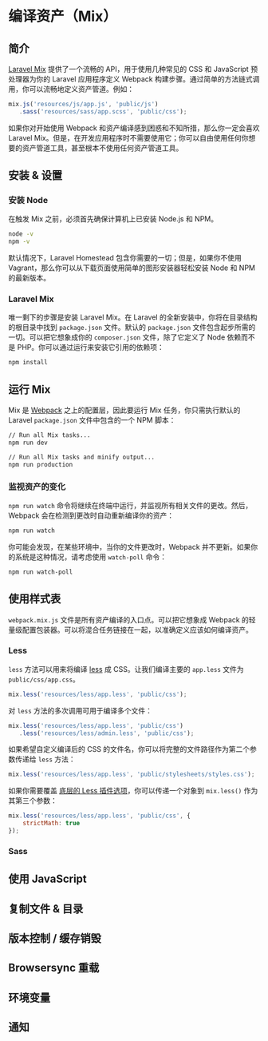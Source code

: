 # 编译资产（Mix）

## 简介

[Laravel Mix](https://github.com/JeffreyWay/laravel-mix) 提供了一个流畅的 API，用于使用几种常见的 CSS 和 JavaScript 预处理器为你的 Laravel 应用程序定义 Webpack 构建步骤。通过简单的方法链式调用，你可以流畅地定义资产管道。例如：

```js
mix.js('resources/js/app.js', 'public/js')
   .sass('resources/sass/app.scss', 'public/css');
```

如果你对开始使用 Webpack 和资产编译感到困惑和不知所措，那么你一定会喜欢 Laravel Mix。但是，在开发应用程序时不需要使用它；你可以自由使用任何你想要的资产管道工具，甚至根本不使用任何资产管道工具。

## 安装 & 设置

### 安装 Node

在触发 Mix 之前，必须首先确保计算机上已安装 Node.js 和 NPM。

```bash
node -v
npm -v
```

默认情况下，Laravel Homestead 包含你需要的一切；但是，如果你不使用 Vagrant，那么你可以从下载页面使用简单的图形安装器轻松安装 Node 和 NPM 的最新版本。

### Laravel Mix

唯一剩下的步骤是安装 Laravel Mix。在 Laravel 的全新安装中，你将在目录结构的根目录中找到 `package.json` 文件。默认的 `package.json` 文件包含起步所需的一切。可以把它想象成你的 `composer.json` 文件，除了它定义了 Node 依赖而不是 PHP。你可以通过运行来安装它引用的依赖项：

```bash
npm install
```

## 运行 Mix

Mix 是 [Webpack](https://webpack.js.org/) 之上的配置层，因此要运行 Mix 任务，你只需执行默认的 Laravel `package.json` 文件中包含的一个 NPM 脚本：

```bash
// Run all Mix tasks...
npm run dev

// Run all Mix tasks and minify output...
npm run production
```

### 监视资产的变化

`npm run watch` 命令将继续在终端中运行，并监视所有相关文件的更改。然后，Webpack 会在检测到更改时自动重新编译你的资产：

```bash
npm run watch
```

你可能会发现，在某些环境中，当你的文件更改时，Webpack 并不更新。如果你的系统是这种情况，请考虑使用 `watch-poll` 命令：

```bash
npm run watch-poll
```

## 使用样式表

`webpack.mix.js` 文件是所有资产编译的入口点。可以把它想象成 Webpack 的轻量级配置包装器。可以将混合任务链接在一起，以准确定义应该如何编译资产。

### Less

`less` 方法可以用来将编译 [less](http://lesscss.org/) 成 CSS。让我们编译主要的 `app.less` 文件为 `public/css/app.css`。

```js
mix.less('resources/less/app.less', 'public/css');
```

对 `less` 方法的多次调用可用于编译多个文件：

```js
mix.less('resources/less/app.less', 'public/css')
   .less('resources/less/admin.less', 'public/css');
```

如果希望自定义编译后的 CSS 的文件名，你可以将完整的文件路径作为第二个参数传递给 `less` 方法：

```js
mix.less('resources/less/app.less', 'public/stylesheets/styles.css');
```

如果你需要覆盖 [底层的 Less 插件选项](https://github.com/webpack-contrib/less-loader#options)，你可以传递一个对象到 `mix.less()` 作为其第三个参数：

```js
mix.less('resources/less/app.less', 'public/css', {
    strictMath: true
});
```

### Sass

## 使用 JavaScript

## 复制文件 & 目录

## 版本控制 / 缓存销毁

## Browsersync 重载

## 环境变量

## 通知
